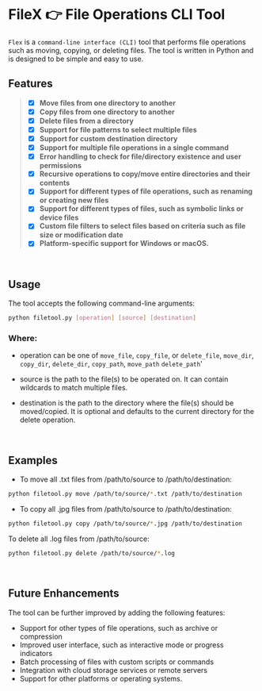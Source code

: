 # FileX 👉 File Operations CLI Tool

`Flex` is a `command-line interface (CLI)` tool that performs file operations such as moving, copying, or deleting files. The tool is written in Python and is designed to be simple and easy to use.

## Features

> - [x] **Move files from one directory to another**
> - [x] **Copy files from one directory to another**
> - [x] **Delete files from a directory**
> - [x] **Support for file patterns to select multiple files**
> - [x] **Support for custom destination directory**
> - [x] **Support for multiple file operations in a single command**
> - [x] **Error handling to check for file/directory existence and user permissions**
> - [x] **Recursive operations to copy/move entire directories and their contents**
> - [x] **Support for different types of file operations, such as renaming or creating new files**
> - [x] **Support for different types of files, such as symbolic links or device files**
> - [x] **Custom file filters to select files based on criteria such as file size or modification date**
> - [x] **Platform-specific support for Windows or macOS.**

<br>

## Usage

The tool accepts the following command-line arguments:

```bash
python filetool.py [operation] [source] [destination]
```

### Where:

- operation can be one of `move_file`, `copy_file`, or `delete_file`, `move_dir`, `copy_dir`, `delete_dir`, `copy_path`, `move_path` `delete_path`'

- source is the path to the file(s) to be operated on. It can contain wildcards to match multiple files.

- destination is the path to the directory where the file(s) should be moved/copied. It is optional and defaults to the current directory for the delete operation.

<br>

## Examples

- To move all .txt files from /path/to/source to /path/to/destination:

```bash
python filetool.py move /path/to/source/*.txt /path/to/destination
```

- To copy all .jpg files from /path/to/source to /path/to/destination:

```bash
python filetool.py copy /path/to/source/*.jpg /path/to/destination
```

To delete all .log files from /path/to/source:

```bash
python filetool.py delete /path/to/source/*.log
```

<br>

## Future Enhancements

The tool can be further improved by adding the following features:

- Support for other types of file operations, such as archive or compression
- Improved user interface, such as interactive mode or progress indicators
- Batch processing of files with custom scripts or commands
- Integration with cloud storage services or remote servers
- Support for other platforms or operating systems.
